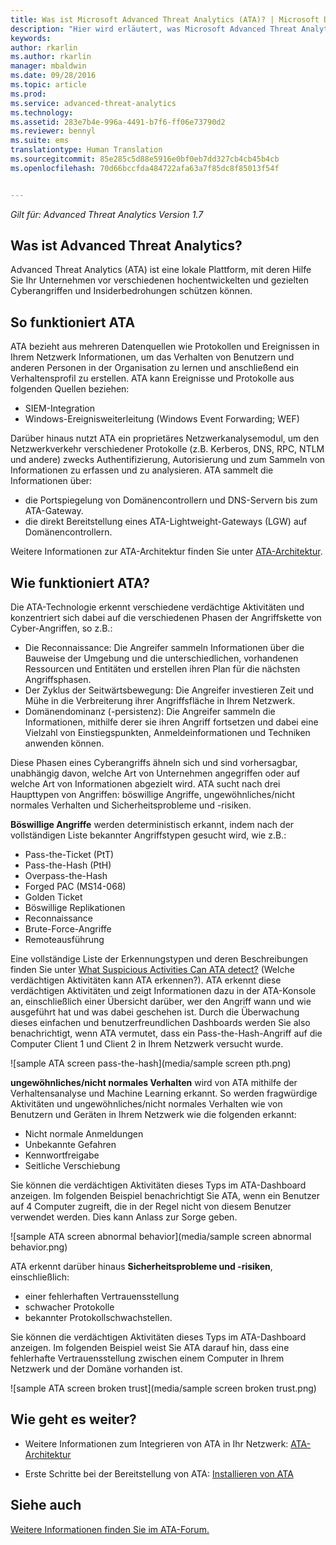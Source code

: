 ```yaml
---
title: Was ist Microsoft Advanced Threat Analytics (ATA)? | Microsoft Docs
description: "Hier wird erläutert, was Microsoft Advanced Threat Analytics (ATA) ist und welche Arten von verdächtigen Aktivitäten erkannt werden können"
keywords: 
author: rkarlin
ms.author: rkarlin
manager: mbaldwin
ms.date: 09/28/2016
ms.topic: article
ms.prod: 
ms.service: advanced-threat-analytics
ms.technology: 
ms.assetid: 283e7b4e-996a-4491-b7f6-ff06e73790d2
ms.reviewer: bennyl
ms.suite: ems
translationtype: Human Translation
ms.sourcegitcommit: 85e285c5d88e5916e0bf0eb7dd327cb4cb45b4cb
ms.openlocfilehash: 70d66bccfda484722afa63a7f85dc8f85013f54f


---
```


*Gilt für: Advanced Threat Analytics Version 1.7*


## <a name="what-is-advanced-threat-analytics"></a>Was ist Advanced Threat Analytics?
Advanced Threat Analytics (ATA) ist eine lokale Plattform, mit deren Hilfe Sie Ihr Unternehmen vor verschiedenen hochentwickelten und gezielten Cyberangriffen und Insiderbedrohungen schützen können.

## <a name="how-ata-works"></a>So funktioniert ATA
ATA bezieht aus mehreren Datenquellen wie Protokollen und Ereignissen in Ihrem Netzwerk Informationen, um das Verhalten von Benutzern und anderen Personen in der Organisation zu lernen und anschließend ein Verhaltensprofil zu erstellen.
ATA kann Ereignisse und Protokolle aus folgenden Quellen beziehen:

-   SIEM-Integration
-   Windows-Ereignisweiterleitung (Windows Event Forwarding; WEF)

Darüber hinaus nutzt ATA ein proprietäres Netzwerkanalysemodul, um den Netzwerkverkehr verschiedener Protokolle (z.B. Kerberos, DNS, RPC, NTLM und andere) zwecks Authentifizierung, Autorisierung und zum Sammeln von Informationen zu erfassen und zu analysieren. ATA sammelt die Informationen über:

-   die Portspiegelung von Domänencontrollern und DNS-Servern bis zum ATA-Gateway.
-   die direkt Bereitstellung eines ATA-Lightweight-Gateways (LGW) auf Domänencontrollern.

Weitere Informationen zur ATA-Architektur finden Sie unter [ATA-Architektur](/advanced-threat-analytics/plan-design/ata-architecture).

## <a name="what-does-ata-do"></a>Wie funktioniert ATA?

Die ATA-Technologie erkennt verschiedene verdächtige Aktivitäten und konzentriert sich dabei auf die verschiedenen Phasen der Angriffskette von Cyber-Angriffen, so z.B.:

-   Die Reconnaissance: Die Angreifer sammeln Informationen über die Bauweise der Umgebung und die unterschiedlichen, vorhandenen Ressourcen und Entitäten und erstellen ihren Plan für die nächsten Angriffsphasen.
-   Der Zyklus der Seitwärtsbewegung: Die Angreifer investieren Zeit und Mühe in die Verbreiterung ihrer Angriffsfläche in Ihrem Netzwerk.
-   Domänendominanz (-persistenz): Die Angreifer sammeln die Informationen, mithilfe derer sie ihren Angriff fortsetzen und dabei eine Vielzahl von Einstiegspunkten, Anmeldeinformationen und Techniken anwenden können. 

Diese Phasen eines Cyberangriffs ähneln sich und sind vorhersagbar, unabhängig davon, welche Art von Unternehmen angegriffen oder auf welche Art von Informationen abgezielt wird.
ATA sucht nach drei Haupttypen von Angriffen: böswillige Angriffe, ungewöhnliches/nicht normales Verhalten und Sicherheitsprobleme und -risiken.

**Böswillige Angriffe** werden deterministisch erkannt, indem nach der vollständigen Liste bekannter Angriffstypen gesucht wird, wie z.B.:

-   Pass-the-Ticket (PtT)
-   Pass-the-Hash (PtH)
-   Overpass-the-Hash
-   Forged PAC (MS14-068)
-   Golden Ticket
-   Böswillige Replikationen
-   Reconnaissance
-   Brute-Force-Angriffe
-   Remoteausführung

Eine vollständige Liste der Erkennungstypen und deren Beschreibungen finden Sie unter [What Suspicious Activities Can ATA detect?](ata-threats.md) (Welche verdächtigen Aktivitäten kann ATA erkennen?).
ATA erkennt diese verdächtigen Aktivitäten und zeigt Informationen dazu in der ATA-Konsole an, einschließlich einer Übersicht darüber, wer den Angriff wann und wie ausgeführt hat und was dabei geschehen ist. Durch die Überwachung dieses einfachen und benutzerfreundlichen Dashboards werden Sie also benachrichtigt, wenn ATA vermutet, dass ein Pass-the-Hash-Angriff auf die Computer Client 1 und Client 2 in Ihrem Netzwerk versucht wurde.

 ![sample ATA screen pass-the-hash](media/sample screen pth.png)

**ungewöhnliches/nicht normales Verhalten** wird von ATA mithilfe der Verhaltensanalyse und Machine Learning erkannt. So werden fragwürdige Aktivitäten und ungewöhnliches/nicht normales Verhalten wie von Benutzern und Geräten in Ihrem Netzwerk wie die folgenden erkannt:

-   Nicht normale Anmeldungen
-   Unbekannte Gefahren
-   Kennwortfreigabe
-   Seitliche Verschiebung


Sie können die verdächtigen Aktivitäten dieses Typs im ATA-Dashboard anzeigen. Im folgenden Beispiel benachrichtigt Sie ATA, wenn ein Benutzer auf 4 Computer zugreift, die in der Regel nicht von diesem Benutzer verwendet werden. Dies kann Anlass zur Sorge geben.

 ![sample ATA screen abnormal behavior](media/sample screen abnormal behavior.png) 

ATA erkennt darüber hinaus **Sicherheitsprobleme und -risiken**, einschließlich:

-   einer fehlerhaften Vertrauensstellung
-   schwacher Protokolle
-   bekannter Protokollschwachstellen.

Sie können die verdächtigen Aktivitäten dieses Typs im ATA-Dashboard anzeigen. Im folgenden Beispiel weist Sie ATA darauf hin, dass eine fehlerhafte Vertrauensstellung zwischen einem Computer in Ihrem Netzwerk und der Domäne vorhanden ist.

  ![sample ATA screen broken trust](media/sample screen broken trust.png)


## <a name="whats-next"></a>Wie geht es weiter?

-   Weitere Informationen zum Integrieren von ATA in Ihr Netzwerk: [ATA-Architektur](/advanced-threat-analytics/plan-design/ata-architecture)

-   Erste Schritte bei der Bereitstellung von ATA: [Installieren von ATA](/advanced-threat-analytics/deploy-use/install-ata)

## <a name="see-also"></a>Siehe auch
[Weitere Informationen finden Sie im ATA-Forum.](https://social.technet.microsoft.com/Forums/security/home?forum=mata)



<!--HONumber=Jan17_HO1-->


